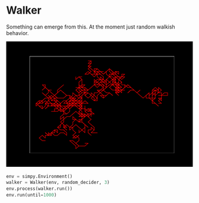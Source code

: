 # Walker

Something can emerge from this. At the moment just random walkish behavior. 

<p align="center">
  <img src="https://github.com/ivanbelenky/pywalker/blob/master/assets/graph_walker.png">
</p>

```python
env = simpy.Environment()
walker = Walker(env, random_decider, 3)
env.process(walker.run())
env.run(until=1000)
```

